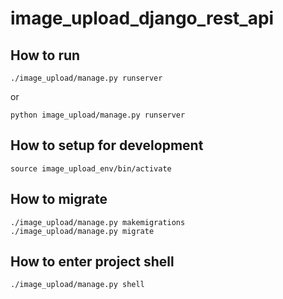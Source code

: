 # image_upload_django_rest_api
## How to run
```
./image_upload/manage.py runserver
```
or
```
python image_upload/manage.py runserver
```
## How to setup for development
```
source image_upload_env/bin/activate
```
## How to migrate
```
./image_upload/manage.py makemigrations 
./image_upload/manage.py migrate
```
## How to enter project shell
```
./image_upload/manage.py shell
```
